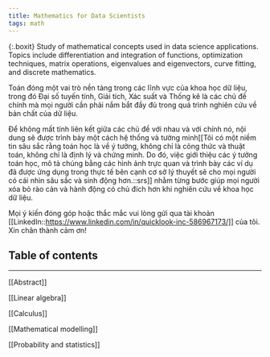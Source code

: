 ```yaml
---
title: Mathematics for Data Scientists
tags: math
---
```

{:.boxit}
Study of mathematical concepts used in data science applications. Topics include differentiation and integration of functions, optimization techniques, matrix operations, eigenvalues and eigenvectors, curve fitting, and discrete mathematics.

<p class="drop-cap">
Toán đóng một vai trò nền tảng trong các lĩnh vực của khoa học dữ liệu, trong đó Đại số tuyến tính, Giải tích, Xác suất và Thống kê là các chủ đề chính mà mọi người cần phải nắm bắt đầy đủ trong quá trình nghiên cứu về bản chất của dữ liệu.
</p>

Để không mất tính liên kết giữa các chủ đề với nhau và với chính nó, nội dung sẽ được trình bày một cách hệ thống và tường minh[[Tôi có một niềm tin sâu sắc rằng toán học là về ý tưởng, không chỉ là công thức và thuật toán, không chỉ là định lý và chứng minh. Do đó, việc giới thiệu các ý tưởng toán học, mô tả chúng bằng các hình ảnh trực quan và trình bày các ví dụ đã được ứng dụng trong thực tế bên cạnh cơ sở lý thuyết sẽ cho mọi người có cái nhìn sâu sắc và sinh động hơn.::srs]] nhằm từng bước giúp mọi người xóa bỏ rào cản và hành động có chủ đích hơn khi nghiên cứu về khoa học dữ liệu.

Mọi ý kiến đóng góp hoặc thắc mắc vui lòng gửi qua tài khoản [[LinkedIn::https://www.linkedin.com/in/quicklook-inc-586967173/]] của tôi. Xin chân thành cảm ơn!

## Table of contents
___

[[Abstract]]

[[Linear algebra]]

[[Calculus]]

[[Mathematical modelling]]

[[Probability and statistics]]
